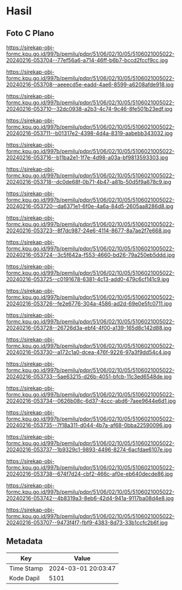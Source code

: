 # Hasil

## Foto C Plano

https://sirekap-obj-formc.kpu.go.id/997b/pemilu/pdpr/51/06/02/10/05/5106021005022-20240216-053704--77ef56a6-a714-46ff-b6b7-bccd2fccf9cc.jpg

https://sirekap-obj-formc.kpu.go.id/997b/pemilu/pdpr/51/06/02/10/05/5106021005022-20240216-053708--aeeecd5e-eadd-4ae6-8599-a6208afde918.jpg

https://sirekap-obj-formc.kpu.go.id/997b/pemilu/pdpr/51/06/02/10/05/5106021005022-20240216-053710--32dc0938-a2b3-4c74-9c46-8fe501b23edf.jpg

https://sirekap-obj-formc.kpu.go.id/997b/pemilu/pdpr/51/06/02/10/05/5106021005022-20240216-053711--b01317e2-4398-4d4a-8319-aabebb343032.jpg

https://sirekap-obj-formc.kpu.go.id/997b/pemilu/pdpr/51/06/02/10/05/5106021005022-20240216-053716--b11ba2e1-1f7e-4d98-a03a-bf9813593303.jpg

https://sirekap-obj-formc.kpu.go.id/997b/pemilu/pdpr/51/06/02/10/05/5106021005022-20240216-053718--dc0de68f-0b71-4b47-a81b-50d5f9a678c9.jpg

https://sirekap-obj-formc.kpu.go.id/997b/pemilu/pdpr/51/06/02/10/05/5106021005022-20240216-053720--da6371e1-6f0e-4a6a-84d5-2605aa8286d8.jpg

https://sirekap-obj-formc.kpu.go.id/997b/pemilu/pdpr/51/06/02/10/05/5106021005022-20240216-053723--8f7dc987-24e6-4114-8677-8a7ae2f7e668.jpg

https://sirekap-obj-formc.kpu.go.id/997b/pemilu/pdpr/51/06/02/10/05/5106021005022-20240216-053724--3c5f642a-f553-4660-bd26-79a250eb5ddd.jpg

https://sirekap-obj-formc.kpu.go.id/997b/pemilu/pdpr/51/06/02/10/05/5106021005022-20240216-053725--c0191678-6381-4c13-add0-479c6cf141c9.jpg

https://sirekap-obj-formc.kpu.go.id/997b/pemilu/pdpr/51/06/02/10/05/5106021005022-20240216-053726--fe2e6776-304a-4586-ad2d-69e0e5fc0711.jpg

https://sirekap-obj-formc.kpu.go.id/997b/pemilu/pdpr/51/06/02/10/05/5106021005022-20240216-053728--26726d3a-ebf4-4f00-a139-165d8c142d88.jpg

https://sirekap-obj-formc.kpu.go.id/997b/pemilu/pdpr/51/06/02/10/05/5106021005022-20240216-053730--a172c1a0-dcea-476f-9226-97a3f9dd54c4.jpg

https://sirekap-obj-formc.kpu.go.id/997b/pemilu/pdpr/51/06/02/10/05/5106021005022-20240216-053733--5ae63215-d26b-4051-bfcb-11c3ed6548de.jpg

https://sirekap-obj-formc.kpu.go.id/997b/pemilu/pdpr/51/06/02/10/05/5106021005022-20240216-053734--0626b08c-6d37-4ccc-abd6-7aee9644e6d1.jpg

https://sirekap-obj-formc.kpu.go.id/997b/pemilu/pdpr/51/06/02/10/05/5106021005022-20240216-053735--7f18a311-d044-4b7a-af68-0bba22590096.jpg

https://sirekap-obj-formc.kpu.go.id/997b/pemilu/pdpr/51/06/02/10/05/5106021005022-20240216-053737--1b9329c1-9893-4496-8274-6acfdae6107e.jpg

https://sirekap-obj-formc.kpu.go.id/997b/pemilu/pdpr/51/06/02/10/05/5106021005022-20240216-053738--674f7d24-cbf2-466c-af0e-eb640decde86.jpg

https://sirekap-obj-formc.kpu.go.id/997b/pemilu/pdpr/51/06/02/10/05/5106021005022-20240216-053742--4b8319a3-8eb6-42d4-941a-9117ba08d4e8.jpg

https://sirekap-obj-formc.kpu.go.id/997b/pemilu/pdpr/51/06/02/10/05/5106021005022-20240216-053707--9473f4f7-fbf9-4383-8d73-33b1ccfc2b6f.jpg


## Metadata

| Key        | Value               |
| ---------- | ------------------- |
| Time Stamp | 2024-03-01 20:03:47 |
| Kode Dapil | 5101                |



